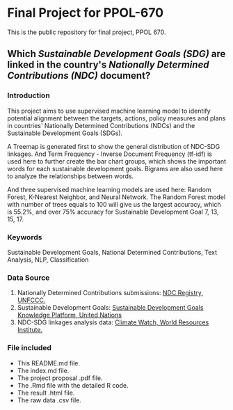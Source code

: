 # Final Project for PPOL-670

This is the public repository for final project, PPOL 670.

## Which *Sustainable Development Goals (SDG)* are linked in the country's *Nationally Determined Contributions (NDC)* document?  

### Introduction
This project aims to use supervised machine learning model to identify potential alignment between the targets, actions, policy measures and plans in countries' Nationally Determined Contributions (NDCs) and the Sustainable Development Goals (SDGs).  

A Treemap is generated first to show the general distribution of NDC-SDG linkages. And Term Frequency - Inverse Document Frequency (tf-idf) is used here to further create the bar chart groups, which shows the important words for each sustainable development goals. Bigrams are also used here to analyze the relationships between words.

And three supervised machine learning models are used here: Random Forest, K-Nearest Neighbor, and Neural Network. The Random Forest model with number of trees equals to 100 will give us the largest accuracy, which is 55.2%, and over 75% accuracy for Sustainable Development Goal 7, 13, 15, 17.

### Keywords
Sustainable Development Goals, National Determined Contributions, Text Analysis, NLP, Classification

### Data Source
1. Nationally Determined Contributions submissions: [NDC Registry, UNFCCC.](https://www4.unfccc.int/sites/NDCStaging/Pages/All.aspx)
2. Sustainable Development Goals: [Sustainable Development Goals Knowledge Platform, United Nations](https://sustainabledevelopment.un.org/sdgs)
3. NDC-SDG linkages analysis data: [Climate Watch, World Resources Institute.](https://www.climatewatchdata.org/data-explorer/ndc-sdg-linkages?ndc-sdg-linkages-countries=All%20Selected&ndc-sdg-linkages-goals=All%20Selected&ndc-sdg-linkages-sectors=All%20Selected&ndc-sdg-linkages-targets=All%20Selected&page=1)

### File included
* This README.md file.
* The index.md file.
* The project proposal .pdf file.
* The .Rmd file with the detailed R code.
* The result .html file.
* The raw data .csv file.

